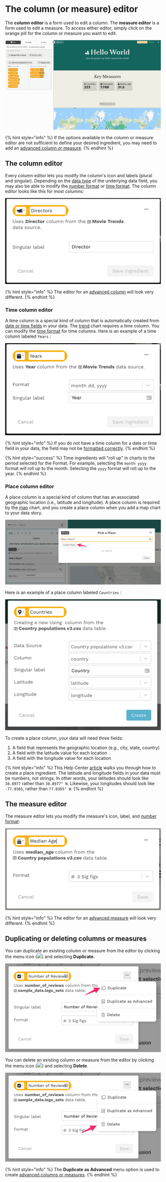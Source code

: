 # The column (or measure) editor

The **column editor** is a form used to edit a column. The **measure editor** is a form used to edit a measure. To access either editor, simply click on the orange pill for the column or measure you want to edit. &#x20;

![Access the column editor by clicking the column pill](<../../../.gitbook/assets/Column editor.gif>)

{% hint style="info" %}
If the options available in the column or measure editor are not sufficient to define your desired ingredient, you may need to add an [advanced column or measure](../advanced-ingredients/).&#x20;
{% endhint %}

## The column editor

Every column editor lets you modify the column's icon and labels (plural and singular). Depending on the [data type](../the-data-preview.md#data-types) of the underlying data field, you may also be able to modify the [number format](../adding-ingredients/ingredient-formats.md) or [time format](time-formats.md). The column editor looks like this for most columns:

![The column editor](<../../../.gitbook/assets/image (320).png>)

{% hint style="info" %}
The editor for an [advanced column](../advanced-ingredients/) will look very different.
{% endhint %}

### Time column editor

A time column is a special kind of column that is automatically created from [date or time fields](../the-data-preview.md#data-types) in your data. The [trend](../../story-designer/charts/trend.md) chart requires a time column. You can modify the [time format](time-formats.md) for time columns. Here is an example of a time column labeled `Years` :

![The time column editor](<../../../.gitbook/assets/image (334).png>)

{% hint style="info" %}
If you do not have a time column for a date or time field in your data, the field may not be [formatted correctly](../../design-tips/preparing-your-data.md).
{% endhint %}

{% hint style="success" %}
Time ingredients will "roll up" in charts to the period selected for the Format. For example, selecting the `month yyyy` format will roll up to the month. Selecting the `yyyy` format will roll up to the year.&#x20;
{% endhint %}

### Place column editor

A place column is a special kind of column that has an associated geographic location (i.e., latitude and longitude). A place column is required by the [map](../../story-designer/charts/map.md) chart, and you create a place column when you add a map chart to your data story.&#x20;

![Place columns are created when you add a map chart](<../../../.gitbook/assets/image (325).png>)

Here is an example of a place column labeled `Countries` :

![A place column](<../../../.gitbook/assets/image (319).png>)

To create a place column, your data will need three fields:

1. A field that represents the geographic location (e.g., city, state, country)
2. A field with the latitude value for each location
3. A field with the longitude value for each location

{% hint style="info" %}
This Help Center [article](https://help.myjuicebox.io/en/articles/5152187-adding-a-place-ingredient) walks you through how to create a place ingredient.  The latitude and longitude fields in your data must be numbers, not strings. In other words, your latitudes should look like `38.8977` rather than `38.8977° N`. Likewise, your longitudes should look like `-77.0365`, rather than `77.0365° W`.
{% endhint %}

## The measure editor

The measure editor lets you modify the measure's icon, label, and [number format](../adding-ingredients/ingredient-formats.md):

![The measure editor](<../../../.gitbook/assets/image (306).png>)

{% hint style="info" %}
The editor for an [advanced measure](../advanced-ingredients/) will look very different.
{% endhint %}

## Duplicating or deleting columns or measures

You can duplicate an existing column or measure from the editor by clicking the menu icon (![](../../../.gitbook/assets/ellipsis-h-solid.svg)) and selecting **Duplicate**.

![Duplicating a column or measure](<../../../.gitbook/assets/image (310).png>)

You can delete an existing column or measure from the editor by clicking the menu icon (![](../../../.gitbook/assets/ellipsis-h-solid.svg)) and selecting **Delete**.

![Deleting a column or measure](<../../../.gitbook/assets/image (313).png>)

{% hint style="info" %}
The **Duplicate as Advanced** menu option is used to create [advanced columns or measures](../advanced-ingredients/).
{% endhint %}
